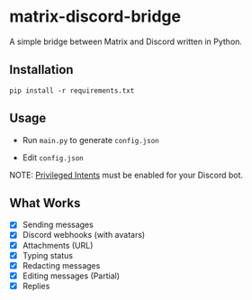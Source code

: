 # matrix-discord-bridge

A simple bridge between Matrix and Discord written in Python.

## Installation

`pip install -r requirements.txt`

## Usage

* Run `main.py` to generate `config.json`

* Edit `config.json`

NOTE: [Privileged Intents](https://discordpy.readthedocs.io/en/latest/intents.html#privileged-intents) must be enabled for your Discord bot.

## What Works

- [x] Sending messages
- [x] Discord webhooks (with avatars)
- [x] Attachments (URL)
- [x] Typing status
- [x] Redacting messages
- [x] Editing messages (Partial)
- [x] Replies
